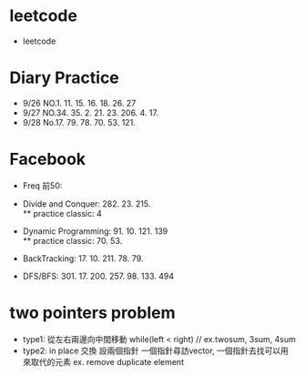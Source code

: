 # leetcode
* leetcode

# Diary Practice
* 9/26 NO.1. 11. 15. 16. 18. 26. 27
* 9/27 NO.34. 35. 2. 21. 23. 206. 4. 17.
* 9/28 No.17. 79. 78. 70. 53. 121.
# Facebook
* Freq 前50:
* Divide and Conquer: 282. 23. 215.            
** practice classic: 4
* Dynamic Programming: 91. 10. 121. 139        
** practice classic: 70. 53.

* BackTracking: 17. 10. 211. 78. 79.
* DFS/BFS: 301. 17. 200. 257. 98. 133. 494



# two pointers problem
* type1: 從左右兩邊向中間移動 while(left < right) // ex.twosum, 3sum, 4sum
* type2: in place 交換 設兩個指針 一個指針尋訪vector, 一個指針去找可以用來取代的元素 ex. remove duplicate element
